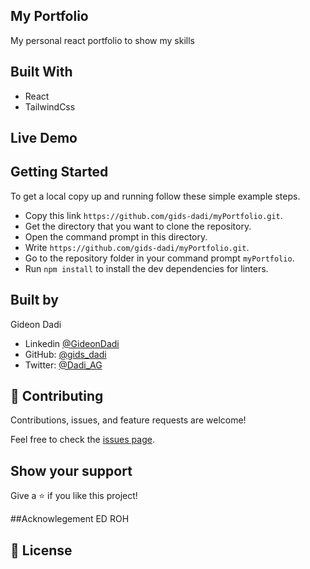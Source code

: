 ## My Portfolio
My personal react portfolio to show my skills

## Built With

- React
- TailwindCss

## Live Demo


## Getting Started

To get a local copy up and running follow these simple example steps.

- Copy this link `https://github.com/gids-dadi/myPortfolio.git`.
- Get the directory that you want to clone the repository.
- Open the command prompt in this directory.
- Write `https://github.com/gids-dadi/myPortfolio.git`.
- Go to the repository folder in your command prompt `myPortfolio`.
- Run `npm install` to install the dev dependencies for linters.

## Built by

Gideon Dadi

- Linkedin [@GideonDadi](https://www.linkedin.com/feed/)
- GitHub: [@gids_dadi](https://github.com/gids-dadi)
- Twitter: [@Dadi_AG](https://twitter.com/Dadi_AG)

## 🤝 Contributing

Contributions, issues, and feature requests are welcome!

Feel free to check the [issues page](../../issues/).

## Show your support

Give a ⭐️ if you like this project!

##Acknowlegement
ED ROH

## 📝 License